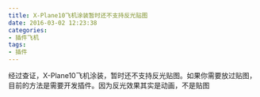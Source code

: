 ```yaml
---
title: X-Plane10飞机涂装暂时还不支持反光贴图
date: 2016-03-02 12:23:38
categories:
- 插件飞机
tags:
- 插件
---
```


经过查证，X-Plane10飞机涂装，暂时还不支持反光贴图。如果你需要放过贴图，目前的方法是需要开发插件。因为反光效果其实是动画，不是贴图
